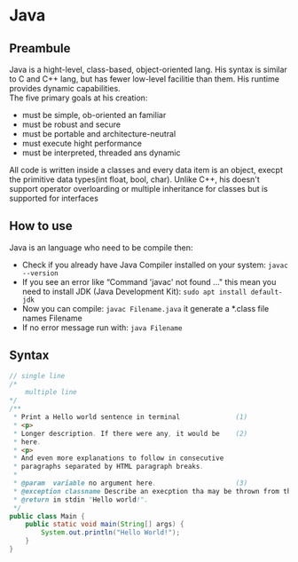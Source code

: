 # Java

## Preambule

Java is a hight-level, class-based, object-oriented lang. His syntax is similar to C and C++ lang, but has fewer low-level facilitie than them. His runtime provides dynamic capabilities.  
The five primary goals at his creation:
- must be simple, ob-oriented an familiar
- must be robust and secure
- must be portable and architecture-neutral
- must execute hight performance
- must be interpreted, threaded ans dynamic  

All code is written inside a classes and every data item is an object, execpt the primitive data types(int float, bool, char).
Unlike C++, his doesn't support operator overloarding or multiple inheritance for classes but is supported for interfaces

## How to use

Java is an language who need to be compile then:
- Check if you already have Java Compiler installed on your system: `javac --version`  
- If you see an error like “Command 'javac' not found ..." this mean you need to install JDK (Java Development Kit): `sudo apt install default-jdk`  
- Now you can compile: `javac Filename.java` it generate a *.class file names Filename  
- If no error message run with: `java Filename`  

## Syntax

```java
// single line
/* 
    multiple line
*/
/**
 * Print a Hello world sentence in terminal              (1)
 * <p>
 * Longer description. If there were any, it would be    (2)
 * here.
 * <p>
 * And even more explanations to follow in consecutive
 * paragraphs separated by HTML paragraph breaks.
 *
 * @param  variable no argument here.                    (3)
 * @exception classname Describe an execption tha may be thrown from this method 
 * @return in stdin "Hello world!".
 */
public class Main {
    public static void main(String[] args) {
        System.out.println("Hello World!");
    }
}
```
